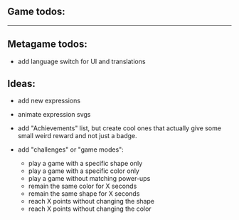## Game todos:

---

## Metagame todos:

- add language switch for UI and translations

## Ideas:

- add new expressions
- animate expression svgs

- add "Achievements" list, but create cool ones that actually give some small weird reward and not just a badge.

- add "challenges" or "game modes":
  - play a game with a specific shape only
  - play a game with a specific color only
  - play a game without matching power-ups
  - remain the same color for X seconds
  - remain the same shape for X seconds
  - reach X points without changing the shape
  - reach X points without changing the color
